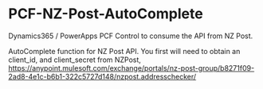 
# PCF-NZ-Post-AutoComplete

Dynamics365 / PowerApps PCF Control to consume the API from NZ Post.

AutoComplete function for NZ Post API. You first will need to obtain an client_id, and client_secret from NZPost, https://anypoint.mulesoft.com/exchange/portals/nz-post-group/b8271f09-2ad8-4e1c-b6b1-322c5727d148/nzpost.addresschecker/



